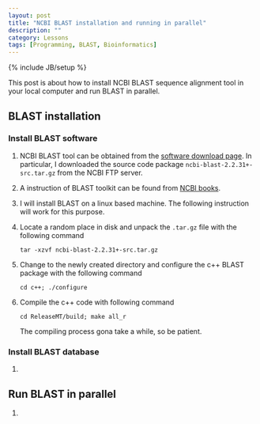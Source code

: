 ```yaml
---
layout: post
title: "NCBI BLAST installation and running in parallel"
description: ""
category: Lessons
tags: [Programming, BLAST, Bioinformatics]
---
```

{% include JB/setup %}


This post is about how to install NCBI BLAST sequence alignment tool in your local computer and run BLAST in parallel.

## BLAST installation

### Install BLAST software

1. NCBI BLAST tool can be obtained from the [software download page](http://blast.ncbi.nlm.nih.gov/Blast.cgi?PAGE_TYPE=BlastDocs&DOC_TYPE=Download). In particular, I downloaded the source code package `ncbi-blast-2.2.31+-src.tar.gz` from the NCBI FTP server.

1. A instruction of BLAST toolkit can be found from [NCBI books](http://www.ncbi.nlm.nih.gov/books/NBK279671/).

1. I will install BLAST on a linux based machine. The following instruction will work for this purpose. 

1. Locate a random place in disk and unpack the `.tar.gz` file with the following command

   `tar -xzvf ncbi-blast-2.2.31+-src.tar.gz`

1. Change to the newly created directory and configure the c++ BLAST package with the following command

	`cd c++; ./configure`

1. Compile the c++ code with following command

	`cd ReleaseMT/build; make all_r`

   The compiling process gona take a while, so be patient.
	
### Install BLAST database

1. 
	
## Run BLAST in parallel

1. 